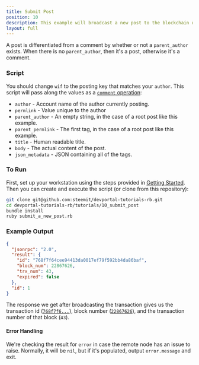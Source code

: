```yaml
---
title: Submit Post
position: 10
description: This example will broadcast a new post to the blockchain using the values provided  To create a post in ruby we will use a RadiatorTransaction containing a comment operation which is how all content is stored internally
layout: full
---
```



A post is differentiated from a comment by whether or not a `parent_author` exists. When there is no `parent_author`, then it's a post, otherwise it's a comment.

### Script

You should change `wif` to the posting key that matches your `author`.  This script will pass along the values as a [`comment` operation](/apidefinitions/broadcast-ops#broadcast_ops_comment):

* `author` - Account name of the author currently posting.
* `permlink` - Value unique to the author 
* `parent_author` - An empty string, in the case of a root post like this example.
* `parent_permlink` - The first tag, in the case of a root post like this example.
* `title` - Human readable title.
* `body` - The actual content of the post.
* `json_metadata` - JSON containing all of the tags.

### To Run

First, set up your workstation using the steps provided in [Getting Started](https://developers.steem.io/tutorials-ruby/getting_started).  Then you can create and execute the script (or clone from this repository):

```bash
git clone git@github.com:steemit/devportal-tutorials-rb.git
cd devportal-tutorials-rb/tutorials/10_submit_post
bundle install
ruby submit_a_new_post.rb
```

### Example Output

```json
{
  "jsonrpc": "2.0",
  "result": {
    "id": "768f7f64cee94413da0017ef79f592bb4da86baf",
    "block_num": 22867626,
    "trx_num": 43,
    "expired": false
  },
  "id": 1
}
```

The response we get after broadcasting the transaction gives us the transaction id ([`768f7f6...`](https://steemd.com/tx/768f7f64cee94413da0017ef79f592bb4da86baf)), block number ([`22867626`](https://steemd.com/b/22867626)), and the transaction number of that block (`43`).

#### Error Handling

We're checking the result for `error` in case the remote node has an issue to raise.  Normally, it will be `nil`, but if it's populated, output `error.message` and exit.
